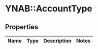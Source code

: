 # YNAB::AccountType

## Properties
Name | Type | Description | Notes
------------ | ------------- | ------------- | -------------



